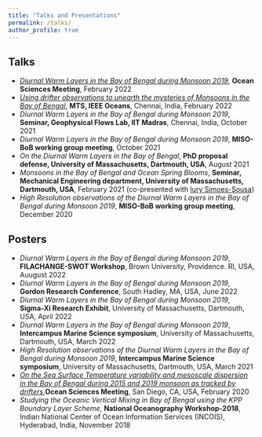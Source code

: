 ```yaml
---
title: "Talks and Presentations"
permalink: /talks/
author_profile: true
---
```


## Talks 
- *[Diurnal Warm Layers in the Bay of Bengal during Monsoon 2019](https://osm2022.secure-platform.com/a/solicitations/3/sessiongallery/754)*, **Ocean Sciences Meeting**, February 2022
- *[Using drifter observations to unearth the mysteries of Monsoons in the Bay of Bengal](https://ieeexplore.ieee.org/abstract/document/9775481)*, **MTS, IEEE Oceans**, Chennai, India, February 2022
- *Diurnal Warm Layers in the Bay of Bengal during Monsoon 2019*, **Seminar, Geophysical Flows Lab, IIT Madras**, Chennai, India, October 2021
- *Diurnal Warm Layers in the Bay of Bengal during Monsoon 2019*, **MISO-BoB working group meeting**, October 2021
- *On the Diurnal Warm Layers in the Bay of Bengal*, **PhD proposal defense, University of Massachusetts, Dartmouth, USA**, August 2021
- *Monsoons in the Bay of Bengal and Ocean Spring Blooms*, **Seminar, Mechanical Engineering department, University of Massachusetts, Dartmouth, USA**, February 2021 (co-presented with [Iury Simoes-Sousa](https://iuryt.github.io/))
- *High Resolution observations of the Diurnal Warm Layers in the Bay of Bengal during Monsoon 2019*, **MISO-BoB working group meeting**, December 2020

## Posters 
- *Diurnal Warm Layers in the Bay of Bengal during Monsoon 2019*, **FILACHANGE-SWOT Workshop**, Brown University, Providence. RI, USA, Auugust 2022
- *Diurnal Warm Layers in the Bay of Bengal during Monsoon 2019*, **Gordon Research Conference**, South Hadley, MA, USA, June 2022
- *Diurnal Warm Layers in the Bay of Bengal during Monsoon 2019*, **Sigma-Xi Research Exhibit**, University of Massachusetts, Dartmouth, USA, April 2022
- *Diurnal Warm Layers in the Bay of Bengal during Monsoon 2019*, **Intercampus Marine Science symposium**, University of Massachusetts, Dartmouth, USA, March 2022
- *High Resolution observations of the Diurnal Warm Layers in the Bay of Bengal during Monsoon 2019*, **Intercampus Marine Science symposium**, University of Massachusetts, Dartmouth, USA, March 2021
- *[On the Sea Surface Temperature variability and mesoscale dispersion in the Bay of Bengal during 2015 and 2019 monsoon as tracked by drifters](https://agu.confex.com/agu/osm20/meetingapp.cgi/Paper/643661)*,**Ocean Sciences Meeting**, San Diego, CA, USA, February 2020
- *Studying the Oceanic Vertical Mixing in Bay of Bengal using the KPP Boundary Layer Scheme*, **National Oceanography Workshop-2018**, Indian National Center of Ocean Information Services (INCOIS), Hyderabad, India, November 2018